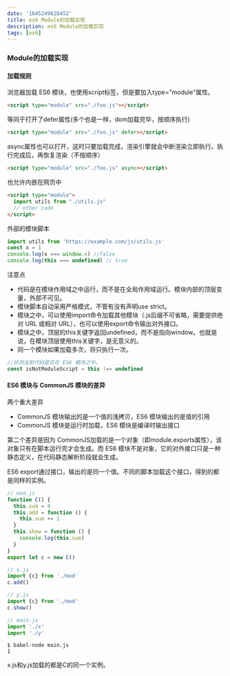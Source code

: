 ```yaml
---
date: '1645249628452'
title: es6 Module的加载实现
description: es6 Module的加载实现
tags: [es6]
---
```

### Module的加载实现
#### 加载规则
浏览器加载 ES6 模块，也使用script标签，但是要加入type="module"属性。
```html
<script type="module" src="./foo.js"></script>
```
等同于打开了defer属性(多个也是一样，dom加载完毕，按顺序执行)
```html
<script type="module" src="./foo.js" defer></script>
```
async属性也可以打开，这时只要加载完成，渲染引擎就会中断渲染立即执行。执行完成后，再恢复渲染（不按顺序）
```html
<script type="module" src="./foo.js" async></script>
```
也允许内嵌在网页中
```html
<script type="module">
  import utils from "./utils.js"
  // other code
</script>
```
外部的模块脚本
```javascript
import utils from 'https://example.com/js/utils.js'
const x = 1
console.log(x === window.x) //false
console.log(this === undefined) // true
```
注意点
 - 代码是在模块作用域之中运行，而不是在全局作用域运行。模块内部的顶层变量，外部不可见。
 - 模块脚本自动采用严格模式，不管有没有声明use strict。
 - 模块之中，可以使用import命令加载其他模块（.js后缀不可省略，需要提供绝对 URL 或相对 URL），也可以使用export命令输出对外接口。
 - 模块之中，顶层的this关键字返回undefined，而不是指向window。也就是说，在模块顶层使用this关键字，是无意义的。
 - 同一个模块如果加载多次，将只执行一次。
```javascript
//侦测当前代码是否在 ES6 模块之中。
const isNotModuleScript = this !== undefined
```
#### ES6 模块与 CommonJS 模块的差异
两个重大差异
 - CommonJS 模块输出的是一个值的浅拷贝，ES6 模块输出的是值的引用
 - CommonJS 模块是运行时加载，ES6 模块是编译时输出接口

第二个差异是因为 CommonJS加载的是一个对象（即module.exports属性），该对象只有在脚本运行完才会生成。而 ES6 模块不是对象，它的对外接口只是一种静态定义，在代码静态解析阶段就会生成。

ES6 export通过接口，输出的是同一个值。不同的脚本加载这个接口，得到的都是同样的实例。
```javascript
// mod.js
function C() {
  this.sum = 0
  this.add = function () {
    this.sum += 1
  }
  this.show = function () {
    console.log(this.sum)
  }
}
export let c = new C()
```
```javascript
// x.js
import {c} from './mod'
c.add()

// y.js
import {c} from './mod'
c.show()

// main.js
import './x'
import './y'
```
```shell
$ babel-node main.js
1
```
x.js和y.js加载的都是C的同一个实例。
